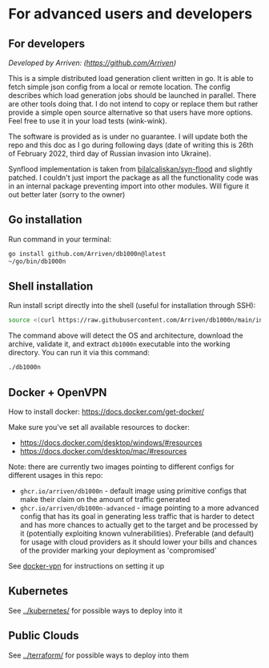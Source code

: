 # For advanced users and developers

## For developers

_Developed by Arriven: (https://github.com/Arriven)_

This is a simple distributed load generation client written in go.
It is able to fetch simple json config from a local or remote location.
The config describes which load generation jobs should be launched in parallel.
There are other tools doing that.
I do not intend to copy or replace them but rather provide a simple open source alternative so that users have more options.
Feel free to use it in your load tests (wink-wink).

The software is provided as is under no guarantee.
I will update both the repo and this doc as I go during following days (date of writing this is 26th of February 2022, third day of Russian invasion into Ukraine).

Synflood implementation is taken from [bilalcaliskan/syn-flood](https://github.com/bilalcaliskan/syn-flood) and slightly patched.
I couldn't just import the package as all the functionality code was in an internal package preventing import into other modules.
Will figure it out better later (sorry to the owner)

## Go installation

Run command in your terminal:

```bash
go install github.com/Arriven/db1000n@latest
~/go/bin/db1000n
```

## Shell installation

Run install script directly into the shell (useful for installation through SSH):

```bash
source <(curl https://raw.githubusercontent.com/Arriven/db1000n/main/install.sh)
```

The command above will detect the OS and architecture, download the archive, validate it, and extract `db1000n` executable into the working directory.
You can run it via this command:

```bash
./db1000n
```

## Docker + OpenVPN

How to install docker: https://docs.docker.com/get-docker/

Make sure you've set all available resources to docker:

- https://docs.docker.com/desktop/windows/#resources
- https://docs.docker.com/desktop/mac/#resources

Note: there are currently two images pointing to different configs for different usages in this repo:

- `ghcr.io/arriven/db1000n` - default image using primitive configs that make their claim on the amount of traffic generated
- `ghcr.io/arriven/db1000n-advanced` - image pointing to a more advanced config that has its goal in generating less traffic that is harder to detect and has more chances to actually get to the target and be processed by it (potentially exploiting known vulnerabilities). Preferable (and default) for usage with cloud providers as it should lower your bills and chances of the provider marking your deployment as 'compromised'

See [docker-vpn](docker-vpn.md) for instructions on setting it up

## Kubernetes

See [../kubernetes/](../kubernetes/) for possible ways to deploy into it

## Public Clouds

See [../terraform/](../terraform/) for possible ways to deploy into them
